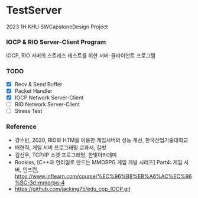 # TestServer
2023 1H KHU SWCapstoneDesign Project</br>

### IOCP & RIO Server-Client Program
IOCP, RIO 서버의 스트레스 테스트를 위한 서버-클라이언트 프로그램

### TODO
- [x] Recv & Send Buffer
- [x] Packet Handler
- [x] IOCP Network Server-Client
- [ ] RIO Network Server-Client
- [ ] Stress Test

### Reference
* 강수빈, 2020, RIO와 HTM을 이용한 게임서버의 성능 개선, 한국산업기술대학교
* 배현직, 게임 서버 프로그래밍 교과서, 길벗
* 김선우, TCP/IP 소켓 프로그래밍, 한빛아카데미
* Rookiss, [C++과 언리얼로 만드는 MMORPG 게임 개발 시리즈] Part4: 게임 서버, 인프런, https://www.inflearn.com/course/%EC%96%B8%EB%A6%AC%EC%96%BC-3d-mmorpg-4
* https://github.com/jacking75/edu_cpp_IOCP.git

